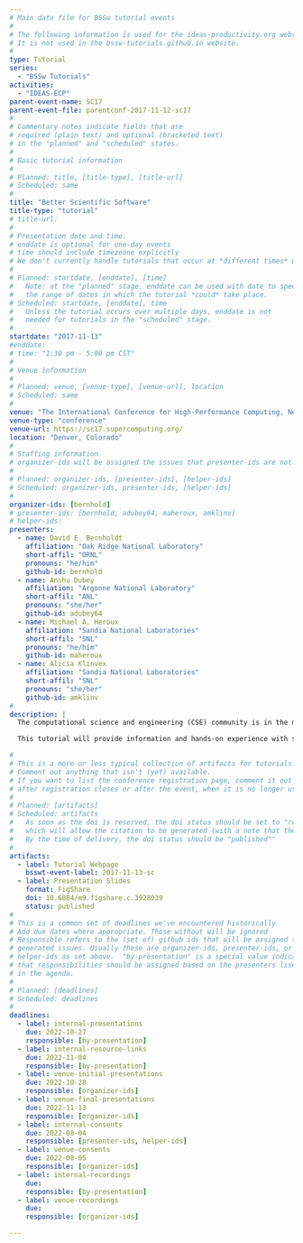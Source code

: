 ```yaml
---
# Main data file for BSSw tutorial events
#
# The following information is used for the ideas-productivity.org website only.
# It is not used in the bssw-tutorials.github.io website.
#
type: Tutorial
series:
  - "BSSw Tutorials"
activities:
  - "IDEAS-ECP"
parent-event-name: SC17
parent-event-file: parentconf-2017-11-12-sc17
#
# Commentary notes indicate fields that are
# required (plain text) and optional (bracketed text)
# in the "planned" and "scheduled" states.
#
# Basic tutorial information
#
# Planned: title, [title-type], [title-url]
# Scheduled: same
#
title: "Better Scientific Software"
title-type: "tutorial"
# title-url: 
#
# Presentation date and time.
# enddate is optional for one-day events
# time should include timezeone explicitly
# We don't currently handle tutorials that occur at *different times* on multiple days
#
# Planned: startdate, [enddate], [time]
#   Note: at the "planned" stage, enddate can be used with date to specify
#   the range of dates in which the tutorial *could* take place.
# Scheduled: startdate, [enddate], time
#   Unless the tutorial occurs over multiple days, enddate is not
#   needed for tutorials in the "scheduled" stage.
#
startdate: "2017-11-13"
#enddate: 
# time: "1:30 pm - 5:00 pm CST"
#
# Venue information
#
# Planned: venue, [venue-type], [venue-url], location
# Scheduled: same
#
venue: "The International Conference for High-Performance Computing, Networking, Storage, and Analysis (SC17)"
venue-type: "conference"
venue-url: https://sc17.supercomputing.org/
location: "Denver, Colorado"
#
# Staffing information
# organizer-ids will be assigned the issues that presenter-ids are not doing, basically
#
# Planned: organizer-ids, [presenter-ids], [helper-ids]
# Scheduled: organizer-ids, presenter-ids, [helper-ids]
#
organizer-ids: [bernhold]
# presenter-ids: [bernhold, adubey64, maheroux, amklinv]
# helper-ids: 
presenters:
  - name: David E. Bernholdt
    affiliation: "Oak Ridge National Laboratory"
    short-affil: "ORNL"
    pronouns: "he/him"
    github-id: bernhold
  - name: Anshu Dubey
    affiliation: "Argonne National Laboratory"
    short-affil: "ANL"
    pronouns: "she/her"
    github-id: adubey64
  - name: Michael A. Heroux
    affiliation: "Sandia National Laboratories"
    short-affil: "SNL"
    pronouns: "he/him"
    github-id: maheroux
  - name: Alicia Klinvex
    affiliation: "Sandia National Laboratories"
    short-affil: "SNL"
    pronouns: "she/her"
    github-id: amklinv
#
description: |
  The computational science and engineering (CSE) community is in the midst of an extremely challenging period created by the confluence of disruptive changes in computing architectures, demand for greater scientific reproducibility, and new opportunities for greatly improved simulation capabilities, especially through coupling physics and scales.  Computer architecture changes require new software design and implementation strategies, including significant refactoring of existing code. Reproducibility demands require more rigor across the entire software endeavor. Code coupling requires aggregate team interactions including integration of software processes and practices.  These challenges demand large investments in scientific software development and improved practices.  Focusing on improved developer productivity and software sustainability is both urgent and essential.

  This tutorial will provide information and hands-on experience with software practices, processes, and tools explicitly tailored for CSE.  Goals are improving the productivity of those who develop CSE software and increasing the sustainability of software artifacts.  We discuss practices that are relevant for projects of all sizes, with emphasis on small teams, and on aggregate teams composed of small teams.  Topics include software licensing, effective models, tools, and processes for small teams (including agile workflow management), reproducibility, and scientific software testing (including automated testing and continuous integration).

#
# This is a more or less typical collection of artifacts for tutorials.
# Comment out anything that isn't (yet) available.
# If you want to list the conference registration page, comment it out
# after registration closes or after the event, when it is no longer useful.
#
# Planned: [artifacts]
# Scheduled: artifacts
#   As soon as the doi is reserved, the doi status should be set to "reserved", 
#   which will allow the citation to be generated (with a note that the slides are not yet published).
#   By the time of delivery, the doi status should be "published""
#
artifacts:
  - label: Tutorial Webpage
    bsswt-event-label: 2017-11-13-sc
  - label: Presentation Slides
    format: FigShare
    doi: 10.6084/m9.figshare.c.3928039
    status: published
#
# This is a common set of deadlines we've encountered historically
# Add due dates where appropriate. Those without will be ignored
# Responsible refers to the (set of) github ids that will be assigned to
# generated issues. Usually these are organizer-ids, presenter-ids, or
# helper-ids as set above.  "by-presentation" is a special value indicating
# that responsibilities should be assigned based on the presenters liseted
# in the agenda.
#
# Planned: [deadlines]
# Scheduled: deadlines
#
deadlines:
  - label: internal-presentations
    due: 2022-10-27
    responsible: [by-presentation]
  - label: internal-resource-links
    due: 2022-11-04
    responsible: [by-presentation]
  - label: venue-initial-presentations
    due: 2022-10-28
    responsible: [organizer-ids]
  - label: venue-final-presentations
    due: 2022-11-13
    responsible: [organizer-ids]
  - label: internal-consents
    due: 2022-08-04
    responsible: [presenter-ids, helper-ids]
  - label: venue-consents
    due: 2022-08-05
    responsible: [organizer-ids]
  - label: internal-recordings
    due: 
    responsible: [by-presentation]
  - label: venue-recordings
    due: 
    responsible: [organizer-ids]

---
```


